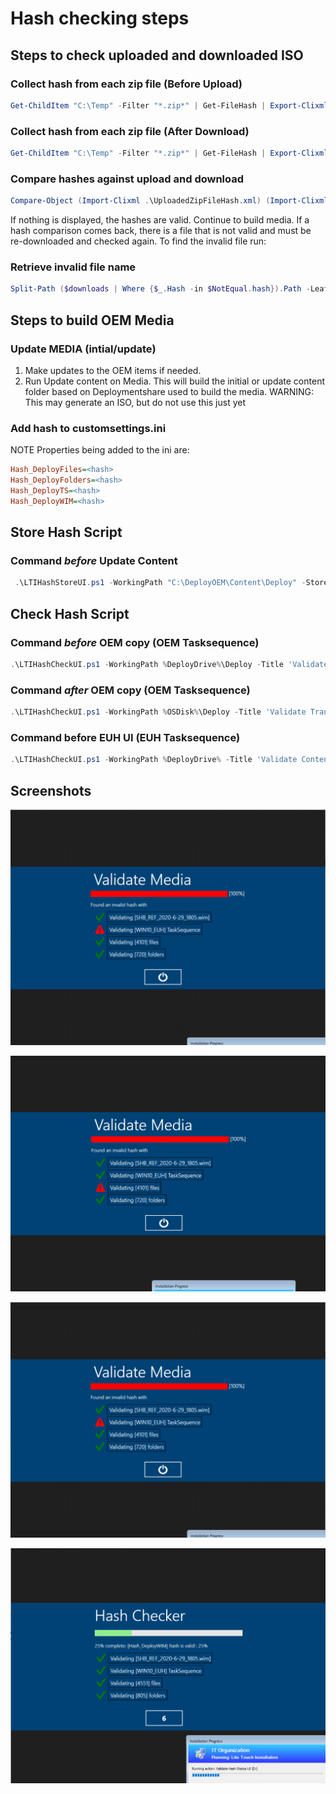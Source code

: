 # Hash checking steps

## Steps to check uploaded and downloaded ISO

### Collect hash from each zip file (Before Upload)

```powershell
Get-ChildItem "C:\Temp" -Filter "*.zip*" | Get-FileHash | Export-Clixml UploadedZipFileHash.xml
```

### Collect hash from each zip file (After Download)

```powershell
Get-ChildItem "C:\Temp" -Filter "*.zip*" | Get-FileHash | Export-Clixml DownloadedZipFileHash.xml
```

### Compare hashes against upload and download

```powershell
Compare-Object (Import-Clixml .\UploadedZipFileHash.xml) (Import-Clixml .\DownloadedZipFileHash.xml -OutVariable 'downloads') -Property Hash -OutVariable 'NotEqual'
```

If nothing is displayed, the hashes are valid. Continue to build media.
If a hash comparison comes back, there is a file that is not valid and must be re-downloaded and checked again. To find the invalid file run:


### Retrieve invalid file name

```powershell
Split-Path ($downloads | Where {$_.Hash -in $NotEqual.hash}).Path -Leaf
```

## Steps to build OEM Media

### Update MEDIA (intial/update)

 1. Make updates to the OEM items if needed.
 2. Run Update content on Media. This will build the initial or update content folder based on Deploymentshare used to build the media.
WARNING: This may generate an ISO, but do not use this just yet

### Add hash to customsettings.ini

NOTE Properties being added to the ini are:

```ini
Hash_DeployFiles=<hash>
Hash_DeployFolders=<hash>
Hash_DeployTS=<hash>
Hash_DeployWIM=<hash>
```

## Store Hash Script

### Command _before_ Update Content

```powershell
 .\LTIHashStoreUI.ps1 -WorkingPath "C:\DeployOEM\Content\Deploy" -StoreType StoreHash -TaskSequenceID WIN10_DEP
```

## Check Hash Script

### Command _before_ OEM copy (OEM Tasksequence)

```powershell
.\LTIHashCheckUI.ps1 -WorkingPath %DeployDrive%\Deploy -Title 'Validate Media' -CompareType StoredHash -TaskSequenceID WIN10_DEP -ShowStatusUI
```

### Command _after_ OEM copy (OEM Tasksequence)

```powershell
.\LTIHashCheckUI.ps1 -WorkingPath %OSDisk%\Deploy -Title 'Validate Transfer' -CompareType StoredHash -TaskSequenceID WIN10_DEP -ShowStatusUI
```

### Command before EUH UI (EUH Tasksequence)

```powershell
.\LTIHashCheckUI.ps1 -WorkingPath %DeployDrive% -Title 'Validate Content' -CompareType StoredHash -TaskSequenceID %TaskSequenceID% -ShowStatusUI
```


## Screenshots

![UI](UI_Screenshots\InvalidHashcheck_example.PNG)

![UI](UI_Screenshots\InvalidHashcheck_example2.PNG)

![UI](UI_Screenshots\InvalidHashcheck_example.PNG)

![UI](UI_Screenshots\ValidHashcheck.PNG)